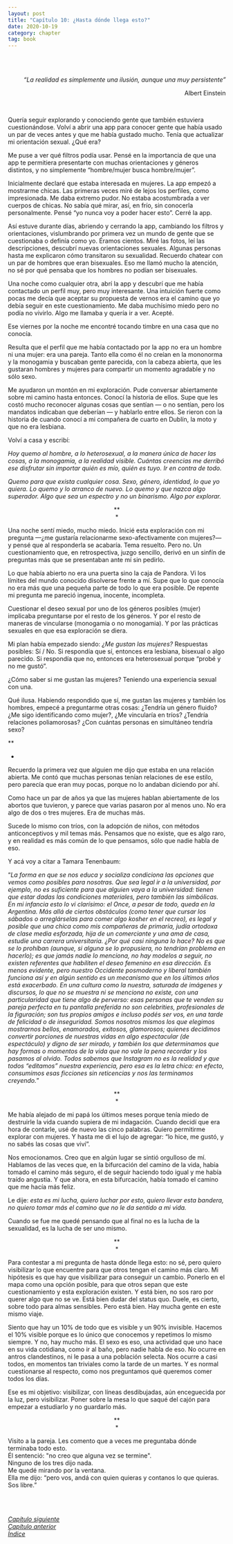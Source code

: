 ```yaml
---
layout: post
title: "Capítulo 10: ¿Hasta dónde llega esto?"
date: 2020-10-19
category: chapter
tag: book
---
```

<br>
<br>

<p style="text-align: right">
<em>“La realidad es simplemente una ilusión, aunque una muy persistente”</em></p>
<p style="text-align: right">
Albert Einstein</p>

<br>

Quería seguir explorando y conociendo gente que también estuviera cuestionándose. Volví a abrir una app para conocer gente que había usado un par de veces antes y que me había gustado mucho. Tenía que actualizar mi orientación sexual. ¿Qué era?

Me puse a ver qué filtros podía usar. Pensé en la importancia de que una app te permitiera presentarte con muchas orientaciones y géneros distintos, y no simplemente “hombre/mujer busca hombre/mujer”.

Inicialmente declaré que estaba interesada en mujeres. La app empezó a mostrarme chicas. Las primeras veces miré de lejos los perfiles, como impresionada. Me daba extremo pudor. No estaba acostumbrada a ver cuerpos de chicas. No sabía qué mirar, así, en frío, sin conocerla personalmente. Pensé “yo nunca voy a poder hacer esto”. Cerré la app.

Así estuve durante días, abriendo y cerrando la app, cambiando los filtros y orientaciones, vislumbrando por primera vez un mundo de gente que se cuestionaba o definía como yo. Éramos cientos. Miré las fotos, leí las descripciones, descubrí nuevas orientaciones sexuales. Algunas personas hasta me explicaron cómo transitaron su sexualidad. Recuerdo chatear con un par de hombres que eran bisexuales. Eso me llamó mucho la atención, no sé por qué pensaba que los hombres no podían ser bisexuales.

Una noche como cualquier otra, abrí la app y descubrí que me había contactado un perfil muy, pero muy interesante. Una intuición fuerte como pocas me decía que aceptar su propuesta de vernos era el camino que yo debía seguir en este cuestionamiento. Me daba muchísimo miedo pero no podía no vivirlo. Algo me llamaba y quería ir a ver. Acepté.

Ese viernes por la noche me encontré tocando timbre en una casa que no conocía.

Resulta que el perfil que me había contactado por la app no era un hombre ni una mujer: era una pareja. Tanto ella como él no creían en la mononorma y la monogamia y buscaban gente parecida, con la cabeza abierta, que les gustaran hombres y mujeres para compartir un momento agradable y no sólo sexo.

Me ayudaron un montón en mi exploración. Pude conversar abiertamente sobre mi camino hasta entonces. Conocí la historia de ellos. Supe que les costó mucho reconocer algunas cosas que sentían — o no sentían, pero los mandatos indicaban que deberían — y hablarlo entre ellos. Se rieron con la historia de cuando conocí a mi compañera de cuarto en Dublín, la moto y que no era lesbiana.

Volví a casa y escribí:

_Hoy quemo al hombre, a lo heterosexual, a la manera única de hacer las cosas, a la monogamia, a la realidad visible. Cuántas creencias me derribó ese disfrutar sin importar quién es mío, quién es tuyo. Ir en contra de todo._

_Quemo para que exista cualquier cosa. Sexo, género, identidad, lo que yo quiera. Lo quemo y lo arranco de nuevo. Lo quemo y que nazca algo superador. Algo que sea un espectro y no un binarismo. Algo por explorar._

<p style="text-align: center;">
**<br>
*<br>
</p>


Una noche sentí miedo, mucho miedo. Inicié esta exploración con mi pregunta —¿me gustaría relacionarme sexo-afectivamente con mujeres?— y pensé que al responderla se acabaría. Tema resuelto. Pero no. Un cuestionamiento que, en retrospectiva, juzgo sencillo, derivó en un sinfín de preguntas más que se presentaban ante mí sin pedirlo.

Lo que había abierto no era una puerta sino la caja de Pandora. Vi los límites del mundo conocido disolverse frente a mí. Supe que lo que conocía no era más que una pequeña parte de todo lo que era posible. De repente mi pregunta me pareció ingenua, inocente, incompleta.

Cuestionar el deseo sexual por uno de los géneros posibles (mujer) implicaba preguntarse por el resto de los géneros. Y por el resto de maneras de vincularse (monogamia o no monogamia). Y por las prácticas sexuales en que esa exploración se diera.

Mi plan había empezado siendo: _¿Me gustan las mujeres?_ Respuestas posibles: Sí / No. Si respondía que sí, entonces era lesbiana, bisexual o algo parecido. Si respondía que no, entonces era heterosexual porque “probé y no me gustó”.

¿Cómo saber si me gustan las mujeres? Teniendo una experiencia sexual con una.

Qué ilusa. Habiendo respondido que sí, me gustan las mujeres y también los hombres, empecé a preguntarme otras cosas: ¿Tendría un género fluido? ¿Me sigo identificando como mujer?, ¿Me vincularía en tríos? ¿Tendría relaciones poliamorosas? ¿Con cuántas personas en simultáneo tendría sexo?

**

*

Recuerdo la primera vez que alguien me dijo que estaba en una relación abierta. Me contó que muchas personas tenían relaciones de ese estilo, pero parecía que eran muy pocas, porque no lo andaban diciendo por ahí.

Como hace un par de años ya que las mujeres hablan abiertamente de los abortos que tuvieron, y parece que varias pasaron por al menos uno. No era algo de dos o tres mujeres. Era de muchas más.

Sucede lo mismo con tríos, con la adopción de niños, con métodos anticonceptivos y mil temas más. Pensamos que no existe, que es algo raro, y en realidad es más común de lo que pensamos, sólo que nadie habla de eso.

Y acá voy a citar a Tamara Tenenbaum:

“_La forma en que se nos educa y socializa condiciona las opciones que vemos como posibles para nosotras. Que sea legal ir a la universidad, por ejemplo, no es suficiente para que alguien vaya a la universidad: tienen que estar dadas las condiciones materiales, pero también las simbólicas. En mi infancia esto lo vi clarísimo: el Once, a pesar de todo, queda en la Argentina. Más allá de ciertos obstáculos (como tener que cursar los sábados o arreglárselas para comer algo kosher en el recreo), es legal y posible que una chica como mis compañeras de primaria, judía ortodoxa de clase media esforzada, hija de un comerciante y una ama de casa, estudie una carrera universitaria. ¿Por qué casi ninguna lo hace? No es que se lo prohíban (aunque, si alguna se lo propusiera, no tendrían problema en hacerlo); es que jamás nadie lo menciona, no hay modelos a seguir, no existen referentes que habiliten el deseo femenino en esa dirección.
Es menos evidente, pero nuestro Occidente posmoderno y liberal también funciona así y en algún sentido es un mecanismo que en los últimos años está exacerbado. En una cultura como la nuestra, saturada de imágenes y discursos, lo que no se muestra ni se menciona no existe, con una particularidad que tiene algo de perverso: esas personas que te venden su pareja perfecta en tu pantalla preferida no son celebrities, profesionales de la figuración; son tus propios amigos e incluso podés ser vos, en una tarde de felicidad o de inseguridad. Somos nosotros mismos los que elegimos mostrarnos bellos, enamorados, exitosos, glamorosos; quienes decidimos convertir porciones de nuestras vidas en algo espectacular (de espectáculo) y digno de ser mirado, y también los que determinamos que hay formas o momentos de la vida que no vale la pena recordar y los pasamos al olvido. Todos sabemos que Instagram no es la realidad y que todos “editamos” nuestra experiencia, pero esa es la letra chica: en efecto, consumimos esas ficciones sin reticencias y nos las terminamos creyendo._”

<p style="text-align: center;">
**<br>
*<br>
</p>


Me había alejado de mi papá los últimos meses porque tenía miedo de destruirle la vida cuando supiera de mi indagación. Cuando decidí que era hora de contarle, usé de nuevo las cinco palabras. Quiero permitirme explorar con mujeres. Y hasta me di el lujo de agregar: “lo hice, me gustó, y no sabés las cosas que viví”.

Nos emocionamos. Creo que en algún lugar se sintió orgulloso de mí. Hablamos de las veces que, en la bifurcación del camino de la vida, había tomado el camino más seguro, el de seguir haciendo todo igual y me había traído angustia. Y que ahora, en esta bifurcación, había tomado el camino que me hacía más feliz.

Le dije: _esta es mi lucha, quiero luchar por esto, quiero llevar esta bandera, no quiero tomar más el camino que no le da sentido a mi vida._

Cuando se fue me quedé pensando que al final no es la lucha de la sexualidad, es la lucha de ser uno mismo.

<p style="text-align: center;">
**<br>
*<br>
</p>


Para contestar a mi pregunta de hasta dónde llega esto: no sé, pero quiero visibilizar lo que encuentre para que otros tengan el camino más claro. Mi hipótesis es que hay que visibilizar para conseguir un cambio. Ponerlo en el mapa como una opción posible, para que otros sepan que este cuestionamiento y esta exploración existen. Y está bien, no sos raro por querer algo que no se ve. Está bien dudar del status quo. Duele, es cierto, sobre todo para almas sensibles. Pero está bien. Hay mucha gente en este mismo viaje.

Siento que hay un 10% de todo que es visible y un 90% invisible. Hacemos el 10% visible porque es lo único que conocemos y repetimos lo mismo siempre. Y no, hay mucho más. El sexo es eso, una actividad que uno hace en su vida cotidiana, como ir al baño, pero nadie habla de eso. No ocurre en antros clandestinos, ni le pasa a una población selecta. Nos ocurre a casi todos, en momentos tan triviales como la tarde de un martes. Y es normal cuestionarse al respecto, como nos preguntamos qué queremos comer todos los días.

Ese es mi objetivo: visibilizar, con líneas desdibujadas, aún enceguecida por la luz, pero visibilizar. Poner sobre la mesa lo que saqué del cajón para empezar a estudiarlo y no guardarlo más.

<p style="text-align: center;">
**<br>
*<br>
</p>

Visito a la pareja. Les comento que a veces me preguntaba dónde terminaba todo esto.<br>
Él sentenció: "no creo que alguna vez se termine".<br>
Ninguno de los tres dijo nada.<br>
Me quedé mirando por la ventana.<br>
Ella me dijo: “pero vos, andá con quien quieras y contanos lo que quieras. Sos libre.”

<br>
<br>

_[Capítulo siguiente](https://youngdel.fi/posts/chapter/2020/10/19/epilogo/)_<br>
_[Capítulo anterior](https://youngdel.fi/posts/chapter/2020/10/19/capitulo-9/)_<br>
_[Índice](https://youngdel.fi/book.html)_
